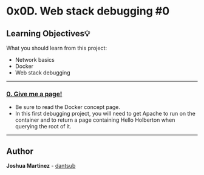 # 0x0D. Web stack debugging #0

## Learning Objectives:bulb:

What you should learn from this project:

* Network basics
* Docker
* Web stack debugging

---

### [0. Give me a page!](./0-give_me_a_page)

* Be sure to read the Docker concept page.
* In this first debugging project, you will need to get Apache to run on the container and to return a page containing Hello Holberton when querying the root of it.

---

## Author

**Joshua Martinez** - [dantsub](https://github.com/dantsub)
